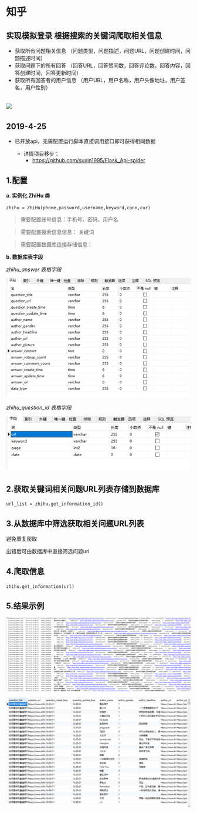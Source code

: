 知乎
=============

实现模拟登录  根据搜索的关键词爬取相关信息  
------------------------------
-   获取所有问题相关信息 （问题类型，问题描述，问题URL，问题创建时间，问题描述时间）
-   获取问题下的所有回答 （回答URL，回答赞同数，回答评论数，回答内容，回答创建时间，回答更新时间）
-   获取所有回答者的用户信息 （用户URL，用户名称，用户头像地址，用户签名，用户性别）

![](https://img.shields.io/pypi/v/nine.svg?color=green&label=version)
-----

2019-4-25
--
- 已开放api，无需配置运行脚本直接调用接口即可获得相同数据

  - 详情项目移步：
    - https://github.com/suxin1995/Flask_Api-spider


1.配置
--

**a.  实例化 ZhiHu 类** 

`zhihu = ZhiHu(phone,password,username,keyword,conn,cur)`
>需要配置账号信息：手机号，密码，用户名

>需要配置搜索信息信息： 关键词

>需要配置数据库连接存储信息： 

**b. 数据库表字段** 

*zhihu_answer 表格字段* 

![](image/postgres1.png )

*zhihu_question_id 表格字段*

![](image/postgres2.png )

2.获取关键词相关问题URL列表存储到数据库 
---

`url_list = zhihu.get_information_id()`

3.从数据库中筛选获取相关问题URL列表
--

避免重复爬取

出错后可由数据库中直接筛选问题url

4.爬取信息
--

`zhihu.get_information(url)`

5.结果示例
--

![](image/results1.png )


![](image/results2.png )